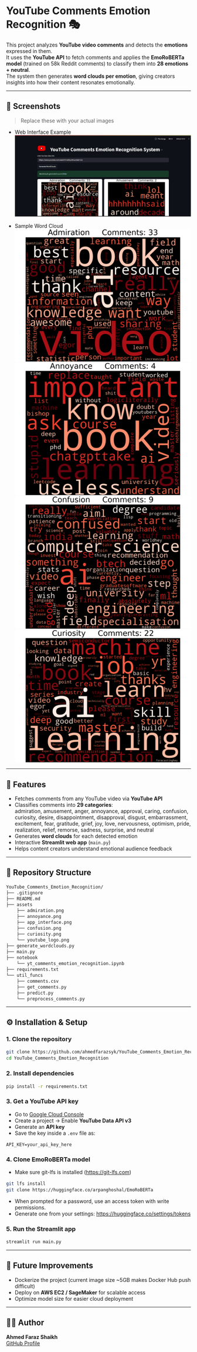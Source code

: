 # YouTube Comments Emotion Recognition 🎭  

This project analyzes **YouTube video comments** and detects the **emotions** expressed in them.  
It uses the **YouTube API** to fetch comments and applies the **EmoRoBERTa model** (trained on 58k Reddit comments) to classify them into **28 emotions + neutral**.  
The system then generates **word clouds per emotion**, giving creators insights into how their content resonates emotionally.  

---

## 📸 Screenshots  

> Replace these with your actual images  

- Web Interface Example  
![App Screenshot](assets/app_interface.png)  

- Sample Word Cloud  
![Admiration Word Cloud](assets/admiration.png)  
![Admiration Word Cloud](assets/annoyance.png)  
![Admiration Word Cloud](assets/confusion.png)  
![Admiration Word Cloud](assets/curiosity.png)  

---

## 🚀 Features  

- Fetches comments from any YouTube video via **YouTube API**  
- Classifies comments into **29 categories**:  
  admiration, amusement, anger, annoyance, approval, caring, confusion, curiosity, desire, disappointment, disapproval, disgust, embarrassment, excitement, fear, gratitude, grief, joy, love, nervousness, optimism, pride, realization, relief, remorse, sadness, surprise, and neutral  
- Generates **word clouds** for each detected emotion  
- Interactive **Streamlit web app** (`main.py`)  
- Helps content creators understand emotional audience feedback  

---

## 📂 Repository Structure  

```
YouTube_Comments_Emotion_Recognition/
├── .gitignore
├── README.md
├── assets
    ├── admiration.png
    ├── annoyance.png
    ├── app_interface.png
    ├── confusion.png
    ├── curiosity.png
    └── youtube_logo.png
├── generate_wordclouds.py
├── main.py
├── notebook
    └── yt_comments_emotion_recognition.ipynb
├── requirements.txt
└── util_funcs
    ├── comments.csv
    ├── get_comments.py
    ├── predict.py
    └── preprocess_comments.py
```

---

## ⚙️ Installation & Setup  

### 1. Clone the repository  
```bash
git clone https://github.com/ahmedfarazsyk/YouTube_Comments_Emotion_Recognition.git
cd YouTube_Comments_Emotion_Recognition
```

### 2. Install dependencies  
```bash
pip install -r requirements.txt
```

### 3. Get a YouTube API key  
- Go to [Google Cloud Console](https://console.cloud.google.com/)  
- Create a project → Enable **YouTube Data API v3**  
- Generate an **API key**  
- Save the key inside a `.env` file as:  
```
API_KEY=your_api_key_here
```

### 4. Clone EmoRoBERTa model  

- Make sure git-lfs is installed (https://git-lfs.com)
```bash
git lfs install
git clone https://huggingface.co/arpanghoshal/EmoRoBERTa
```

- When prompted for a password, use an access token with write permissions.
- Generate one from your settings: https://huggingface.co/settings/tokens


### 5. Run the Streamlit app  
```bash
streamlit run main.py
```

---

## 🔮 Future Improvements  

- Dockerize the project (current image size ~5GB makes Docker Hub push difficult)  
- Deploy on **AWS EC2 / SageMaker** for scalable access  
- Optimize model size for easier cloud deployment  

---

## 👨‍💻 Author  

**Ahmed Faraz Shaikh**  
[GitHub Profile](https://github.com/ahmedfarazsyk)  

